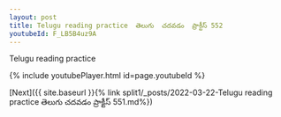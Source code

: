 ```yaml
---
layout: post
title: Telugu reading practice  తెలుగు  చదవడం  ప్రాక్టీస్ 552
youtubeId: F_LB5B4uz9A
---
```

 
 
Telugu reading practice
 
 
 
 
 


{% include youtubePlayer.html id=page.youtubeId %}
 
[Next]({{ site.baseurl }}{% link  split1/_posts/2022-03-22-Telugu reading practice  తెలుగు  చదవడం  ప్రాక్టీస్ 551.md%})
 
